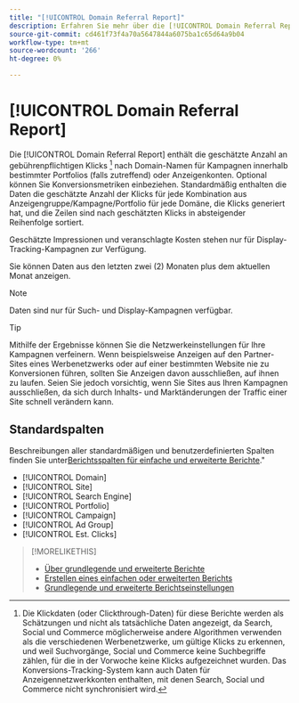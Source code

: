 ```yaml
---
title: "[!UICONTROL Domain Referral Report]"
description: Erfahren Sie mehr über die [!UICONTROL Domain Referral Report].
source-git-commit: cd461f73f4a70a5647844a6075ba1c65d64a9b04
workflow-type: tm+mt
source-wordcount: '266'
ht-degree: 0%

---
```


# [!UICONTROL Domain Referral Report]

<!-- If we remove this report, also remove concept topic "Domain Optimization." -->

Die [!UICONTROL Domain Referral Report] enthält die geschätzte Anzahl an gebührenpflichtigen Klicks [^1] nach Domain-Namen für Kampagnen innerhalb bestimmter Portfolios (falls zutreffend) oder Anzeigenkonten. Optional können Sie Konversionsmetriken einbeziehen. Standardmäßig enthalten die Daten die geschätzte Anzahl der Klicks für jede Kombination aus Anzeigengruppe/Kampagne/Portfolio für jede Domäne, die Klicks generiert hat, und die Zeilen sind nach geschätzten Klicks in absteigender Reihenfolge sortiert.

Geschätzte Impressionen und veranschlagte Kosten stehen nur für Display-Tracking-Kampagnen zur Verfügung.

Sie können Daten aus den letzten zwei (2) Monaten plus dem aktuellen Monat anzeigen.

>[!NOTE]
>
>Daten sind nur für Such- und Display-Kampagnen verfügbar.

>[!TIP]
>
>Mithilfe der Ergebnisse können Sie die Netzwerkeinstellungen für Ihre Kampagnen verfeinern. Wenn beispielsweise Anzeigen auf den Partner-Sites eines Werbenetzwerks oder auf einer bestimmten Website nie zu Konversionen führen, sollten Sie Anzeigen davon ausschließen, auf ihnen zu laufen. Seien Sie jedoch vorsichtig, wenn Sie Sites aus Ihren Kampagnen ausschließen, da sich durch Inhalts- und Marktänderungen der Traffic einer Site schnell verändern kann.

[^1]: Die Klickdaten (oder Clickthrough-Daten) für diese Berichte werden als Schätzungen und nicht als tatsächliche Daten angezeigt, da Search, Social und Commerce möglicherweise andere Algorithmen verwenden als die verschiedenen Werbenetzwerke, um gültige Klicks zu erkennen, und weil Suchvorgänge, Social und Commerce keine Suchbegriffe zählen, für die in der Vorwoche keine Klicks aufgezeichnet wurden. Das Konversions-Tracking-System kann auch Daten für Anzeigennetzwerkkonten enthalten, mit denen Search, Social und Commerce nicht synchronisiert wird.

## Standardspalten

Beschreibungen aller standardmäßigen und benutzerdefinierten Spalten finden Sie unter[Berichtsspalten für einfache und erweiterte Berichte](basic-advanced-report-columns.md).&quot;

* [!UICONTROL Domain]
* [!UICONTROL Site]
* [!UICONTROL Search Engine]
* [!UICONTROL Portfolio]
* [!UICONTROL Campaign]
* [!UICONTROL Ad Group]
* [!UICONTROL Est. Clicks]

>[!MORELIKETHIS]
>
>* [Über grundlegende und erweiterte Berichte](basic-advanced-report-about.md)
>* [Erstellen eines einfachen oder erweiterten Berichts](basic-advanced-report-generate.md)
>* [Grundlegende und erweiterte Berichtseinstellungen](basic-advanced-report-settings.md)

